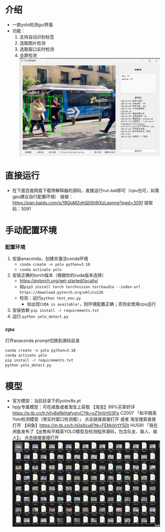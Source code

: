 # 介绍
- 一款yolo检测gui界面
- 功能：
    1. 支持自动识别标签
    2. 选取图片检测
    3. 选取窗口实时检测
    4. 全屏检测
![示例](example.png)
# 直接运行
- 在下面百度网盘下载带解释器的源码，直接运行run.bat即可（cpu也可，如需gpu建议自行配置环境）
链接：https://pan.baidu.com/s/19QgM2ohQIjSh9jXzLapnng?pwd=3091 
提取码：3091
# 手动配置环境
### 配置环境
1. 安装anaconda，创建并激活conda环境
    - `conda create -n yolo python=3.10`
    - `conda activate yolo`
2. 安装正确的torch版本（根据你的cuda版本选择）
    - https://pytorch.org/get-started/locally/
    - 如`pip3 install torch torchvision torchaudio --index-url https://download.pytorch.org/whl/cu126`
    - 检验：运行`python test_env.py`
        - 如出现`CUDA is available!`，则环境配置正确；否则会使用cpu运行
3. 安装依赖
    `pip install -r requirements.txt`
4. 运行
    `python yolo_detect.py`

### cpu
打开anaconda prompt切换到源码目录
```
conda create -n yolo python=3.10
conda activate yolo
pip install -r requirements.txt
python yolo_detect.py
```
# 模型
- 官方模型：当前目录下的yolov8s.pt
- hpjy专属模型：可在咸鱼或者淘宝上获取
【淘宝】99%买家好评 https://e.tb.cn/h.h0y8eRkHafystyC?tk=oZ1mVrt03Fp CZ007 「和平精英Yolo检测模型（带实时窗口检测框）」
点击链接直接打开 或者 淘宝搜索直接打开
【闲鱼】https://m.tb.cn/h.h0qXcu6?tk=FEMoVrtY5Dt HU591 「我在闲鱼发布了【出售和平精英YOLO模型及检测程序源码，包含队友、敌人、敌人】」
点击链接直接打开
![数据集](数据集.png)